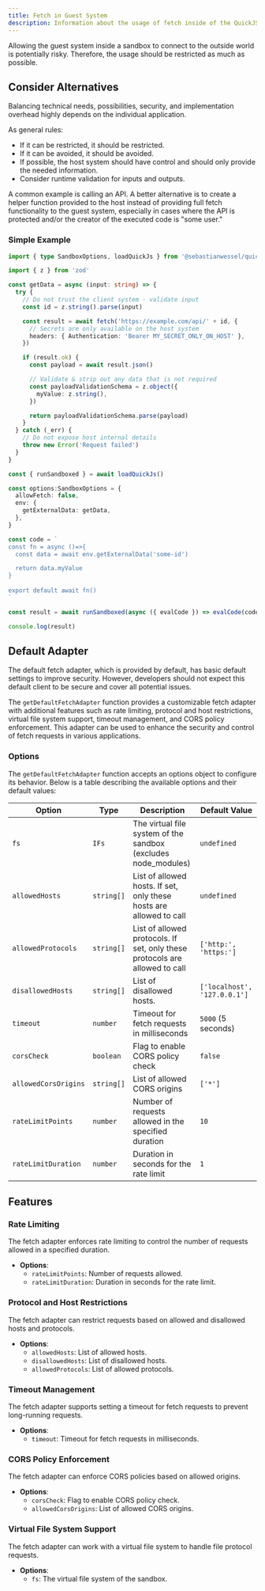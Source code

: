 ```yaml
---
title: Fetch in Guest System
description: Information about the usage of fetch inside of the QuickJS runtime, security advices and best pratices
---
```


Allowing the guest system inside a sandbox to connect to the outside world is potentially risky. Therefore, the usage should be restricted as much as possible.

## Consider Alternatives

Balancing technical needs, possibilities, security, and implementation overhead highly depends on the individual application.

As general rules:

- If it can be restricted, it should be restricted.
- If it can be avoided, it should be avoided.
- If possible, the host system should have control and should only provide the needed information.
- Consider runtime validation for inputs and outputs.

A common example is calling an API. A better alternative is to create a helper function provided to the host instead of providing full fetch functionality to the guest system, especially in cases where the API is protected and/or the creator of the executed code is "some user."

### Simple Example

```typescript
import { type SandboxOptions, loadQuickJs } from '@sebastianwessel/quickjs'

import { z } from 'zod'

const getData = async (input: string) => {
  try {
    // Do not trust the client system - validate input
    const id = z.string().parse(input)

    const result = await fetch('https://example.com/api/' + id, {
      // Secrets are only available on the host system
      headers: { Authentication: 'Bearer MY_SECRET_ONLY_ON_HOST' },
    })

    if (result.ok) {
      const payload = await result.json()

      // Validate & strip out any data that is not required
      const payloadValidationSchema = z.object({
        myValue: z.string(),
      })

      return payloadValidationSchema.parse(payload)
    }
  } catch (_err) {
    // Do not expose host internal details
    throw new Error('Request failed')
  }
}

const { runSandboxed } = await loadQuickJs()

const options:SandboxOptions = {
  allowFetch: false,
  env: {
    getExternalData: getData,
  },
}

const code = `
const fn = async ()=>{
  const data = await env.getExternalData('some-id')

  return data.myValue
}
  
export default await fn()
`

const result = await runSandboxed(async ({ evalCode }) => evalCode(code, undefined, options), options)

console.log(result)
```

## Default Adapter

The default fetch adapter, which is provided by default, has basic default settings to improve security. However, developers should not expect this default client to be secure and cover all potential issues.

The `getDefaultFetchAdapter` function provides a customizable fetch adapter with additional features such as rate limiting, protocol and host restrictions, virtual file system support, timeout management, and CORS policy enforcement. This adapter can be used to enhance the security and control of fetch requests in various applications.

### Options

The `getDefaultFetchAdapter` function accepts an options object to configure its behavior. Below is a table describing the available options and their default values:

| Option               | Type         | Description                                                        | Default Value                  |
|----------------------|--------------|--------------------------------------------------------------------|--------------------------------|
| `fs`                 | `IFs`        | The virtual file system of the sandbox (excludes node_modules)     | `undefined`                    |
| `allowedHosts`       | `string[]`   | List of allowed hosts. If set, only these hosts are allowed to call| `undefined`                    |
| `allowedProtocols`   | `string[]`   | List of allowed protocols. If set, only these protocols are allowed to call | `['http:', 'https:']` |
| `disallowedHosts`    | `string[]`   | List of disallowed hosts.                                          | `['localhost', '127.0.0.1']`   |
| `timeout`            | `number`     | Timeout for fetch requests in milliseconds                         | `5000` (5 seconds)             |
| `corsCheck`          | `boolean`    | Flag to enable CORS policy check                                   | `false`                        |
| `allowedCorsOrigins` | `string[]`   | List of allowed CORS origins                                       | `['*']`                        |
| `rateLimitPoints`    | `number`     | Number of requests allowed in the specified duration               | `10`                           |
| `rateLimitDuration`  | `number`     | Duration in seconds for the rate limit                             | `1`                            |

## Features

### Rate Limiting

The fetch adapter enforces rate limiting to control the number of requests allowed in a specified duration.

- **Options**:
  - `rateLimitPoints`: Number of requests allowed.
  - `rateLimitDuration`: Duration in seconds for the rate limit.

### Protocol and Host Restrictions

The fetch adapter can restrict requests based on allowed and disallowed hosts and protocols.

- **Options**:
  - `allowedHosts`: List of allowed hosts.
  - `disallowedHosts`: List of disallowed hosts.
  - `allowedProtocols`: List of allowed protocols.

### Timeout Management

The fetch adapter supports setting a timeout for fetch requests to prevent long-running requests.

- **Options**:
  - `timeout`: Timeout for fetch requests in milliseconds.

### CORS Policy Enforcement

The fetch adapter can enforce CORS policies based on allowed origins.

- **Options**:
  - `corsCheck`: Flag to enable CORS policy check.
  - `allowedCorsOrigins`: List of allowed CORS origins.

### Virtual File System Support

The fetch adapter can work with a virtual file system to handle file protocol requests.

- **Options**:
  - `fs`: The virtual file system of the sandbox.
